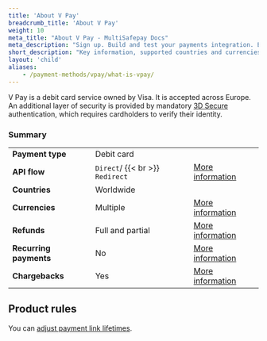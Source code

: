 ```yaml
---
title: 'About V Pay'
breadcrumb_title: 'About V Pay'
weight: 10
meta_title: "About V Pay - MultiSafepay Docs"
meta_description: "Sign up. Build and test your payments integration. Explore our products and services. Use our API Reference, SDKs, and wrappers. Get support."
short_description: "Key information, supported countries and currencies, product rules"
layout: 'child'
aliases:
    - /payment-methods/vpay/what-is-vpay/
---
```


V Pay is a debit card service owned by Visa. It is accepted across Europe. An additional layer of security is provided by mandatory [3D Secure](/security-and-legal/payment-regulations/about-3d-secure/) authentication, which requires cardholders to verify their identity.

### Summary

|   |   |   |
|---|---|---|
| **Payment type**   | Debit card  | |
| **API flow**  | `Direct`/ {{< br >}} `Redirect`| [More information](/developer/api/difference-between-direct-and-redirect) |
| **Countries**  | Worldwide  | |
| **Currencies**  | Multiple | [More information](/faq/general/supported-currencies) | 
| **Refunds**  | Full and partial  | [More information](/payment-methods/credit-and-debit-cards/vpay/user-guide/processing-refunds/) | 
| **Recurring payments**  | No | [More information](/tools/recurring-payments)  |
| **Chargebacks**  | Yes | [More information](/faq/chargebacks) |

## Product rules

You can [adjust payment link lifetimes](/developer/api/adjusting-payment-link-lifetimes/).